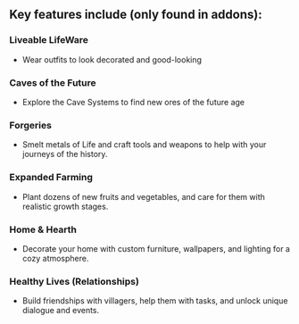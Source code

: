 ## Key features include (only found in addons):

### Liveable LifeWare
- Wear outfits to look decorated and good-looking

### Caves of the Future
- Explore the Cave Systems to find new ores of the future age

### Forgeries
- Smelt metals of Life and craft tools and weapons to help with your journeys of the history.

### Expanded Farming
- Plant dozens of new fruits and vegetables, and care for them with realistic growth stages.

### Home & Hearth
- Decorate your home with custom furniture, wallpapers, and lighting for a cozy atmosphere.

### Healthy Lives (Relationships)
- Build friendships with villagers, help them with tasks, and unlock unique dialogue and events.